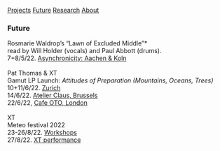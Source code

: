 <!-- NAV for all headers !-->
[Projects](https://paulabbott.net/index.html)
[Future](https://paulabbott.net/future/)
[Research](https://paulabbott.net/research/)
[About](https://paulabbott.net/about/)
<!-- end nav! -->

### Future  

Rosmarie Waldrop’s “Lawn of Excluded Middle”*  
read by Will Holder (vocals) and Paul Abbott (drums).  
7+8/5/22. [Asynchronicity: Aachen & Koln](#)  
<br>
Pat Thomas & XT  
Gamut LP Launch: _Attitudes of Preparation (Mountains, Oceans, Trees)_  
10+11/6/22. [Zurich](#)  
14/6/22. [Atelier Claus, Brussels](https://www.lesateliersclaus.com/activities/pat-thomas-seymour-wright-paul-abbott)  
22/6/22, [Cafe OTO, London](https://www.cafeoto.co.uk/events/pat-thomas-xt/)  
<br>
XT  
Meteo festival 2022  
23-26/8/22. [Workshops](#)  
27/8/22. [XT performance](#)  
<br>
<!-- October XT Anne !-->
